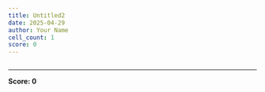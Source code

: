 ```yaml
---
title: Untitled2
date: 2025-04-29
author: Your Name
cell_count: 1
score: 0
---
```


```python

```


---
**Score: 0**